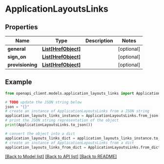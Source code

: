 # ApplicationLayoutsLinks


## Properties

Name | Type | Description | Notes
------------ | ------------- | ------------- | -------------
**general** | [**List[HrefObject]**](HrefObject.md) |  | [optional] 
**sign_on** | [**List[HrefObject]**](HrefObject.md) |  | [optional] 
**provisioning** | [**List[HrefObject]**](HrefObject.md) |  | [optional] 

## Example

```python
from openapi_client.models.application_layouts_links import ApplicationLayoutsLinks

# TODO update the JSON string below
json = "{}"
# create an instance of ApplicationLayoutsLinks from a JSON string
application_layouts_links_instance = ApplicationLayoutsLinks.from_json(json)
# print the JSON string representation of the object
print(ApplicationLayoutsLinks.to_json())

# convert the object into a dict
application_layouts_links_dict = application_layouts_links_instance.to_dict()
# create an instance of ApplicationLayoutsLinks from a dict
application_layouts_links_from_dict = ApplicationLayoutsLinks.from_dict(application_layouts_links_dict)
```
[[Back to Model list]](../README.md#documentation-for-models) [[Back to API list]](../README.md#documentation-for-api-endpoints) [[Back to README]](../README.md)


